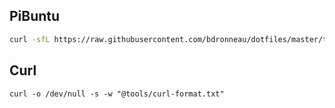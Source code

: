 ## PiBuntu

```bash
curl -sfL https://raw.githubusercontent.com/bdronneau/dotfiles/master/tools/pibuntu.sh | sudo bash -s hostname password
```

## Curl

```shell
curl -o /dev/null -s -w "@tools/curl-format.txt"
```
